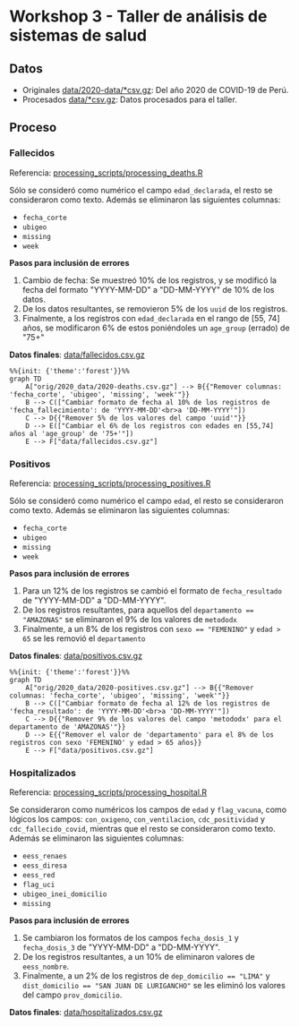 # Workshop 3 - Taller de análisis de sistemas de salud

## Datos

- Originales [data/2020-data/*csv.gz](data/2020-data/): Del año 2020 de COVID-19 de Perú.
- Procesados [data/*csv.gz](data/): Datos procesados para el taller.

## Proceso

### Fallecidos

Referencia: [processing_scripts/processing_deaths.R](processing_scripts/processing_deaths.R)

Sólo se consideró como numérico el campo `edad_declarada`, el resto se consideraron como texto. Además se eliminaron las siguientes columnas:

- `fecha_corte`
- `ubigeo`
- `missing`
- `week`

**Pasos para inclusión de errores**

1. Cambio de fecha: Se muestreó 10% de los registros, y se modificó la fecha del formato "YYYY-MM-DD" a "DD-MM-YYYY" de 10% de los datos.
2. De los datos resultantes, se removieron 5% de los `uuid` de los registros.
3. Finalmente, a los registros con `edad_declarada` en el rango de [55, 74] años, se modificaron 6% de estos poniéndoles un `age_group` (errado) de "75+"

**Datos finales**: [data/fallecidos.csv.gz](data/fallecidos.csv.gz)

```mermaid
%%{init: {'theme':'forest'}}%%
graph TD
    A["orig/2020_data/2020-deaths.csv.gz"] --> B{{"Remover columnas: 'fecha_corte', 'ubigeo', 'missing', 'week'"}}
    B --> C(["Cambiar formato de fecha al 10% de los registros de 'fecha_fallecimiento': de 'YYYY-MM-DD'<br>a 'DD-MM-YYYY'"])
    C --> D{{"Remover 5% de los valores del campo 'uuid'"}}
    D --> E(["Cambiar el 6% de los registros con edades en [55,74] años al 'age_group' de '75+'"])
    E --> F["data/fallecidos.csv.gz"]
```


### Positivos

Referencia: [processing_scripts/processing_positives.R](processing_scripts/processing_positives.R)

Sólo se consideró como numérico el campo `edad`, el resto se consideraron como texto. Además se eliminaron las siguientes columnas:

- `fecha_corte`
- `ubigeo`
- `missing`
- `week`

**Pasos para inclusión de errores**

1. Para un 12% de los registros se cambió el formato de `fecha_resultado` de "YYYY-MM-DD" a "DD-MM-YYYY".
2. De los registros resultantes, para aquellos del `departamento == "AMAZONAS"` se eliminaron el 9% de los valores de `metododx`
3. Finalmente, a un 8% de los registros con `sexo == "FEMENINO"` y `edad > 65` se les removió el `departamento`

**Datos finales**: [data/positivos.csv.gz](data/positivos.csv.gz)

```mermaid
%%{init: {'theme':'forest'}}%%
graph TD
    A["orig/2020_data/2020-positives.csv.gz"] --> B{{"Remover columnas: 'fecha_corte', 'ubigeo', 'missing', 'week'"}}
    B --> C(["Cambiar formato de fecha al 12% de los registros de 'fecha_resultado': de 'YYYY-MM-DD'<br>a 'DD-MM-YYYY'"])
    C --> D{{"Remover 9% de los valores del campo 'metododx' para el departamento de 'AMAZONAS'"}}
    D --> E{{"Remover el valor de 'departamento' para el 8% de los registros con sexo 'FEMENINO' y edad > 65 años}}
    E --> F["data/positivos.csv.gz"]
```

### Hospitalizados

Referencia: [processing_scripts/processing_hospital.R](processing_scripts/processing_hospital.R)


Se consideraron como numéricos los campos de `edad` y `flag_vacuna`, como lógicos los campos: `con_oxigeno`, `con_ventilacion`, `cdc_positividad` y `cdc_fallecido_covid`, mientras que el resto se consideraron como texto. Además se eliminaron las siguientes columnas:

- `eess_renaes`
- `eess_diresa`
- `eess_red`
- `flag_uci`
- `ubigeo_inei_domicilio`
- `missing`

**Pasos para inclusión de errores**

1. Se cambiaron los formatos de los campos `fecha_dosis_1` y `fecha_dosis_3` de "YYYY-MM-DD" a "DD-MM-YYYY".
2. De los registros resultantes, a un 10% de eliminaron valores de `eess_nombre`.
3. Finalmente, a un 2% de los registros de `dep_domicilio == "LIMA"` y `dist_domicilio == "SAN JUAN DE LURIGANCHO"` se les eliminó los valores del campo `prov_domicilio`.

**Datos finales**: [data/hospitalizados.csv.gz](data/hospitalizados.csv.gz)

